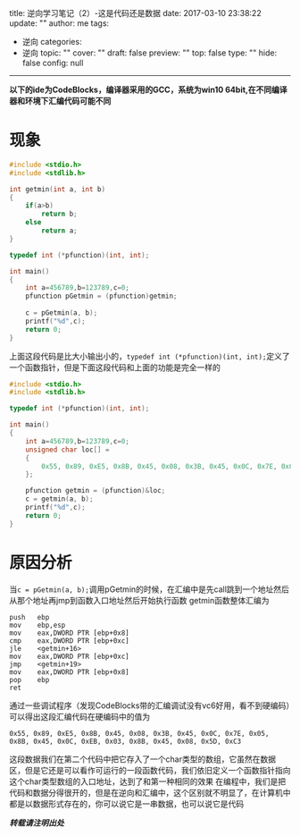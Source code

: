 title: 逆向学习笔记（2）-这是代码还是数据
date: 2017-03-10 23:38:22
update: ""
author: me
tags:
- 逆向
categories:
- 逆向
topic: ""
cover: ""
draft: false
preview: ""
top: false
type: ""
hide: false
config: null


---


**以下的ide为CodeBlocks，编译器采用的GCC，系统为win10 64bit,在不同编译器和环境下汇编代码可能不同**
<!--more-->
# 现象
```c
#include <stdio.h>
#include <stdlib.h>

int getmin(int a, int b)
{
	if(a>b)
		return b;
	else
		return a;
}

typedef int (*pfunction)(int, int);

int main()
{
    int a=456789,b=123789,c=0;
    pfunction pGetmin = (pfunction)getmin;
	
    c = pGetmin(a, b);
    printf("%d",c);
    return 0;
}
```

上面这段代码是比大小输出小的，`typedef int (*pfunction)(int, int);`定义了一个函数指针，但是下面这段代码和上面的功能是完全一样的

```c
#include <stdio.h>
#include <stdlib.h>

typedef int (*pfunction)(int, int);

int main()
{
    int a=456789,b=123789,c=0;
    unsigned char loc[] =
    {
        0x55, 0x89, 0xE5, 0x8B, 0x45, 0x08, 0x3B, 0x45, 0x0C, 0x7E, 0x05, 0x8B, 0x45, 0x0C, 0xEB, 0x03, 0x8B, 0x45, 0x08, 0x5D, 0xC3
    };

    pfunction getmin = (pfunction)&loc;
    c = getmin(a, b);
    printf("%d",c);
    return 0;
}
```
# 原因分析
当`c = pGetmin(a, b);`调用pGetmin的时候，在汇编中是先call跳到一个地址然后从那个地址再jmp到函数入口地址然后开始执行函数
getmin函数整体汇编为
```assembly
push   ebp
mov    ebp,esp
mov    eax,DWORD PTR [ebp+0x8]
cmp    eax,DWORD PTR [ebp+0xc]
jle    <getmin+16>
mov    eax,DWORD PTR [ebp+0xc]
jmp    <getmin+19>
mov    eax,DWORD PTR [ebp+0x8]
pop    ebp
ret
```
通过一些调试程序（发现CodeBlocks带的汇编调试没有vc6好用，看不到硬编码）可以得出这段汇编代码在硬编码中的值为
```
0x55, 0x89, 0xE5, 0x8B, 0x45, 0x08, 0x3B, 0x45, 0x0C, 0x7E, 0x05, 0x8B, 0x45, 0x0C, 0xEB, 0x03, 0x8B, 0x45, 0x08, 0x5D, 0xC3
```
这段数据我们在第二个代码中把它存入了一个char类型的数组，它虽然在数据区，但是它还是可以看作可运行的一段函数代码，我们依旧定义一个函数指针指向这个char类型数组的入口地址，达到了和第一种相同的效果
在编程中，我们是把代码和数据分得很开的，但是在逆向和汇编中，这个区别就不明显了，在计算机中都是以数据形式存在的，你可以说它是一串数据，也可以说它是代码

***转载请注明出处***
